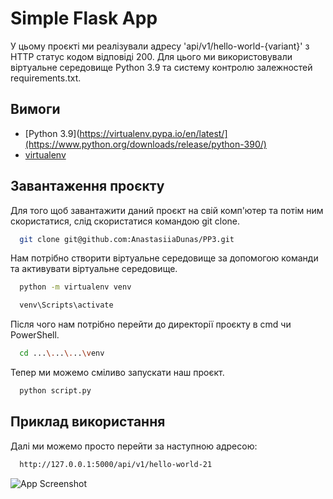 
# Simple Flask App

У цьому проєкті ми реалізували адресу 'api/v1/hello-world-{variant}' з HTTP статус кодом відповіді 200. Для цього ми використовували віртуальне середовище Python 3.9 та систему контролю залежностей requirements.txt.



## Вимоги

 - [Python 3.9](https://virtualenv.pypa.io/en/latest/](https://www.python.org/downloads/release/python-390/)
 - [virtualenv](https://virtualenv.pypa.io/en/latest/)

## Завантаження проєкту
Для того щоб завантажити даний проєкт на свій комп'ютер та потім ним скористатися, слід скористатися командою git clone.
```bash
  git clone git@github.com:AnastasiiaDunas/PP3.git
```
Нам потрібно створити віртуальне середовище за допомогою команди та активувати віртуальне середовище.
```bash
  python -m virtualenv venv
```
```bash
  venv\Scripts\activate
```
Після чого нам потрібно перейти до директорії проєкту в cmd чи PowerShell.
```bash
  cd ...\...\...\venv
```
Тепер ми можемо сміливо запускати наш проєкт.
```bash
  python script.py
```
## Приклад використання
Далі ми можемо просто перейти за наступною адресою:
```bash
  http://127.0.0.1:5000/api/v1/hello-world-21
```
![App Screenshot](https://snipboard.io/WMNOQe.jpg)
